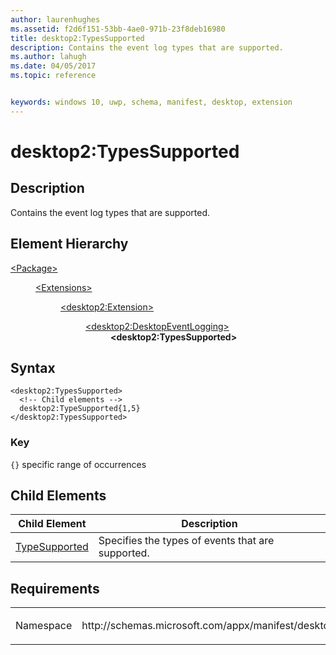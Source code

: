```yaml
---
author: laurenhughes
ms.assetid: f2d6f151-53bb-4ae0-971b-23f8deb16980
title: desktop2:TypesSupported
description: Contains the event log types that are supported.
ms.author: lahugh
ms.date: 04/05/2017
ms.topic: reference


keywords: windows 10, uwp, schema, manifest, desktop, extension 
---
```


# desktop2:TypesSupported


## Description
Contains the event log types that are supported.

## Element Hierarchy
<dl>
<dt><a href="element-package.md">&lt;Package&gt;</a></dt>
<dd>
<dl>
<dt><a href="element-extensions.md">&lt;Extensions&gt;</a></dt>
<dd>
<dl>
<dt><a href="element-desktop2-package-extension.md">&lt;desktop2:Extension&gt;</a></dt>
<dd>
<dl>
<dt><a href="element-desktop2-DesktopEventLogging.md">&lt;desktop2:DesktopEventLogging&gt;</a></dt>
<dd><b>&lt;desktop2:TypesSupported&gt;</b></dd>
</dl>
</dd>
</dl>
</dd>
</dl>
</dd>
</dl>


## Syntax
```syntax
<desktop2:TypesSupported>
  <!-- Child elements -->
  desktop2:TypeSupported{1,5} 
</desktop2:TypesSupported>
```

### Key
`{}` specific range of occurrences

## Child Elements
| Child Element | Description |
|---------------|-------------|
| [TypeSupported](element-desktop2-typesupported.md) | Specifies the types of events that are supported. |

## Requirements

<table>
<colgroup>
<col width="50%" />
<col width="50%" />
</colgroup>
<tbody>
<tr class="odd">
<td><p>Namespace</p></td>
<td><p>http://schemas.microsoft.com/appx/manifest/desktop/windows10/2</p></td>
</tr>
</tbody>
</table>